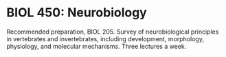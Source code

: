 # BIOL 450: Neurobiology

Recommended preparation, BIOL 205. Survey of neurobiological principles in vertebrates and invertebrates, including development, morphology, physiology, and molecular mechanisms. Three lectures a week.
